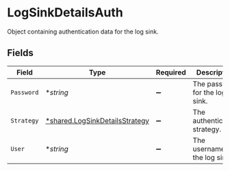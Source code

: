 # LogSinkDetailsAuth

Object containing authentication data for the log sink.


## Fields

| Field                                                                                  | Type                                                                                   | Required                                                                               | Description                                                                            | Example                                                                                |
| -------------------------------------------------------------------------------------- | -------------------------------------------------------------------------------------- | -------------------------------------------------------------------------------------- | -------------------------------------------------------------------------------------- | -------------------------------------------------------------------------------------- |
| `Password`                                                                             | **string*                                                                              | :heavy_minus_sign:                                                                     | The password for the log sink.                                                         | password1234                                                                           |
| `Strategy`                                                                             | [*shared.LogSinkDetailsStrategy](../../../pkg/models/shared/logsinkdetailsstrategy.md) | :heavy_minus_sign:                                                                     | The authentication strategy.                                                           | basic                                                                                  |
| `User`                                                                                 | **string*                                                                              | :heavy_minus_sign:                                                                     | The username for the log sink.                                                         | admin                                                                                  |